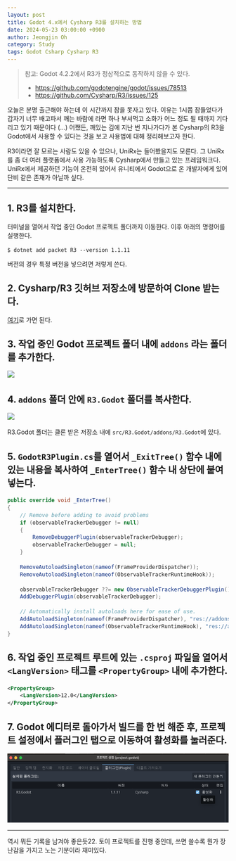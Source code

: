 ```yaml
---
layout: post
title: Godot 4.x에서 Cysharp R3를 설치하는 방법
date: 2024-05-23 03:00:00 +0900
author: Jeongjin Oh
category: Study
tags: Godot Csharp Cysharp R3
---
```


> 참고: Godot 4.2.2에서 R3가 정상적으로 동작하지 않을 수 있다.
> - https://github.com/godotengine/godot/issues/78513
> - https://github.com/Cysharp/R3/issues/125

오늘은 분명 출근해야 하는데 이 시간까지 잠을 못자고 있다. 이유는 1시쯤 잠들었다가 갑자기 너무 배고파서 깨는 바람에 라면 하나 부셔먹고 소화가 어느 정도 될 때까지 기다리고 있기 때문이다 (...) 어쨌든, 깨있는 김에 지난 번 지나가다가 본 Cysharp의 R3을 Godot에서 사용할 수 있다는 것을 보고 사용법에 대해 정리해보고자 한다.

R3이라면 잘 모르는 사람도 있을 수 있으나, UniRx는 들어봤을지도 모른다. 그 UniRx를 좀 더 여러 플랫폼에서 사용 가능하도록 Cysharp에서 만들고 있는 프레임워크다. UniRx에서 제공하던 기능이 온전히 있어서 유니티에서 Godot으로 온 개발자에게 있어 단비 같은 존재가 아닐까 싶다.

---

## 1. R3를 설치한다.

터미널을 열어서 작업 중인 Godot 프로젝트 폴더까지 이동한다. 이후 아래의 명령어를 실행한다.

```$ dotnet add packet R3 --version 1.1.11```

버전의 경우 특정 버전을 넣으려면 저렇게 쓴다.

## 2. Cysharp/R3 깃허브 저장소에 방문하여 Clone 받는다.

[여기](https://github.com/Cysharp/R3)로 가면 된다.

## 3. 작업 중인 Godot 프로젝트 폴더 내에 `addons` 라는 폴더를 추가한다.

![](/images/2024-5-23-How-To-Use-R3-In-Godot-4/2024-05-23-02-39-05.png)

## 4. `addons` 폴더 안에 `R3.Godot` 폴더를 복사한다.

![](/images/2024-5-23-How-To-Use-R3-In-Godot-4/2024-05-23-02-43-04.png)

R3.Godot 폴더는 클론 받은 저장소 내에 `src/R3.Godot/addons/R3.Godot`에 있다.

## 5. `GodotR3Plugin.cs`를 열어서 `_ExitTree()` 함수 내에 있는 내용을 복사하여 `_EnterTree()` 함수 내 상단에 붙여넣는다.

```csharp
public override void _EnterTree()
{
    // Remove before adding to avoid problems
    if (observableTrackerDebugger != null)
    {
        RemoveDebuggerPlugin(observableTrackerDebugger);
        observableTrackerDebugger = null;
    }

    RemoveAutoloadSingleton(nameof(FrameProviderDispatcher));
    RemoveAutoloadSingleton(nameof(ObservableTrackerRuntimeHook));

    observableTrackerDebugger ??= new ObservableTrackerDebuggerPlugin();
    AddDebuggerPlugin(observableTrackerDebugger);

    // Automatically install autoloads here for ease of use.
    AddAutoloadSingleton(nameof(FrameProviderDispatcher), "res://addons/R3.Godot/FrameProviderDispatcher.cs");
    AddAutoloadSingleton(nameof(ObservableTrackerRuntimeHook), "res://addons/R3.Godot/ObservableTrackerRuntimeHook.cs");
}
```

## 6. 작업 중인 프로젝트 루트에 있는 `.csproj` 파일을 열어서 `<LangVersion>` 태그를 `<PropertyGroup>` 내에 추가한다.

```xml
<PropertyGroup>
    <LangVersion>12.0</LangVersion>
</PropertyGroup>
```

## 7. Godot 에디터로 돌아가서 빌드를 한 번 해준 후, 프로젝트 설정에서 플러그인 탭으로 이동하여 활성화를 눌러준다.

![](/images/2024-5-23-How-To-Use-R3-In-Godot-4/2024-05-23-02-47-54.png)

---

역시 뭐든 기록을 남겨야 좋은듯22. 토이 프로젝트를 진행 중인데, 쓰면 쓸수록 뭔가 장난감을 가지고 노는 기분이라 재미있다.
